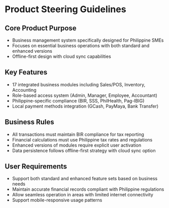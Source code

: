 # Product Steering Guidelines

## Core Product Purpose
- Business management system specifically designed for Philippine SMEs
- Focuses on essential business operations with both standard and enhanced versions
- Offline-first design with cloud sync capabilities

## Key Features
- 17 integrated business modules including Sales/POS, Inventory, Accounting
- Role-based access system (Admin, Manager, Employee, Accountant)
- Philippine-specific compliance (BIR, SSS, PhilHealth, Pag-IBIG)
- Local payment methods integration (GCash, PayMaya, Bank Transfer)

## Business Rules
- All transactions must maintain BIR compliance for tax reporting
- Financial calculations must use Philippine tax rates and regulations
- Enhanced versions of modules require explicit user activation
- Data persistence follows offline-first strategy with cloud sync option

## User Requirements
- Support both standard and enhanced feature sets based on business needs
- Maintain accurate financial records compliant with Philippine regulations
- Allow seamless operation in areas with limited internet connectivity
- Support mobile-responsive usage patterns